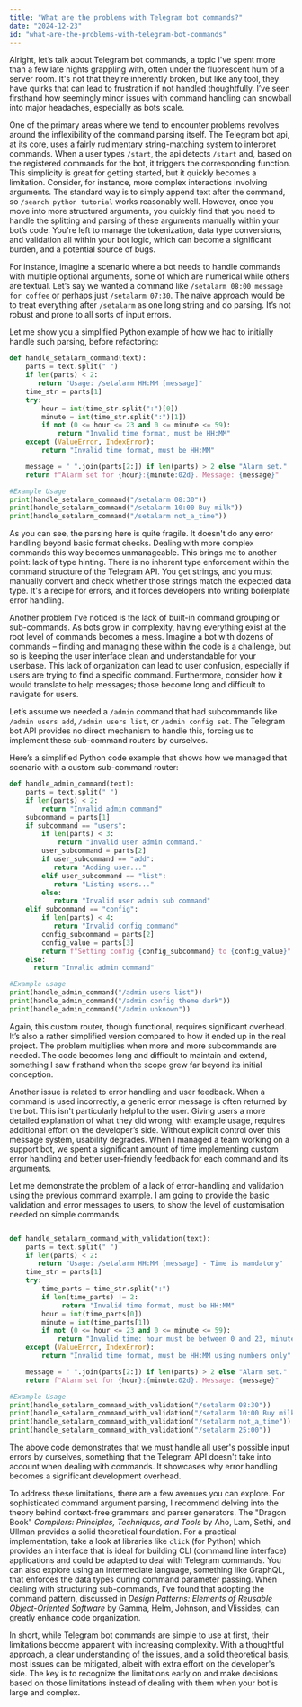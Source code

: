 ```yaml
---
title: "What are the problems with Telegram bot commands?"
date: "2024-12-23"
id: "what-are-the-problems-with-telegram-bot-commands"
---
```


Alright, let’s talk about Telegram bot commands, a topic I've spent more than a few late nights grappling with, often under the fluorescent hum of a server room. It's not that they’re inherently broken, but like any tool, they have quirks that can lead to frustration if not handled thoughtfully. I’ve seen firsthand how seemingly minor issues with command handling can snowball into major headaches, especially as bots scale.

One of the primary areas where we tend to encounter problems revolves around the inflexibility of the command parsing itself. The Telegram bot api, at its core, uses a fairly rudimentary string-matching system to interpret commands. When a user types `/start`, the api detects `/start` and, based on the registered commands for the bot, it triggers the corresponding function. This simplicity is great for getting started, but it quickly becomes a limitation. Consider, for instance, more complex interactions involving arguments. The standard way is to simply append text after the command, so `/search python tutorial` works reasonably well. However, once you move into more structured arguments, you quickly find that you need to handle the splitting and parsing of these arguments manually within your bot’s code. You're left to manage the tokenization, data type conversions, and validation all within your bot logic, which can become a significant burden, and a potential source of bugs.

For instance, imagine a scenario where a bot needs to handle commands with multiple optional arguments, some of which are numerical while others are textual. Let’s say we wanted a command like `/setalarm 08:00 message for coffee` or perhaps just `/setalarm 07:30`. The naive approach would be to treat everything after `/setalarm` as one long string and do parsing. It’s not robust and prone to all sorts of input errors.

Let me show you a simplified Python example of how we had to initially handle such parsing, before refactoring:

```python
def handle_setalarm_command(text):
    parts = text.split(" ")
    if len(parts) < 2:
       return "Usage: /setalarm HH:MM [message]"
    time_str = parts[1]
    try:
        hour = int(time_str.split(":")[0])
        minute = int(time_str.split(":")[1])
        if not (0 <= hour <= 23 and 0 <= minute <= 59):
            return "Invalid time format, must be HH:MM"
    except (ValueError, IndexError):
        return "Invalid time format, must be HH:MM"

    message = " ".join(parts[2:]) if len(parts) > 2 else "Alarm set."
    return f"Alarm set for {hour}:{minute:02d}. Message: {message}"

#Example Usage
print(handle_setalarm_command("/setalarm 08:30"))
print(handle_setalarm_command("/setalarm 10:00 Buy milk"))
print(handle_setalarm_command("/setalarm not_a_time"))
```

As you can see, the parsing here is quite fragile. It doesn't do any error handling beyond basic format checks. Dealing with more complex commands this way becomes unmanageable. This brings me to another point: lack of type hinting. There is no inherent type enforcement within the command structure of the Telegram API. You get strings, and you must manually convert and check whether those strings match the expected data type. It's a recipe for errors, and it forces developers into writing boilerplate error handling.

Another problem I've noticed is the lack of built-in command grouping or sub-commands. As bots grow in complexity, having everything exist at the root level of commands becomes a mess. Imagine a bot with dozens of commands – finding and managing these within the code is a challenge, but so is keeping the user interface clean and understandable for your userbase. This lack of organization can lead to user confusion, especially if users are trying to find a specific command. Furthermore, consider how it would translate to help messages; those become long and difficult to navigate for users.

Let’s assume we needed a `/admin` command that had subcommands like `/admin users add`, `/admin users list`, or `/admin config set`. The Telegram bot API provides no direct mechanism to handle this, forcing us to implement these sub-command routers by ourselves.

Here’s a simplified Python code example that shows how we managed that scenario with a custom sub-command router:

```python
def handle_admin_command(text):
    parts = text.split(" ")
    if len(parts) < 2:
        return "Invalid admin command"
    subcommand = parts[1]
    if subcommand == "users":
        if len(parts) < 3:
            return "Invalid user admin command."
        user_subcommand = parts[2]
        if user_subcommand == "add":
           return "Adding user..."
        elif user_subcommand == "list":
           return "Listing users..."
        else:
           return "Invalid user admin sub command"
    elif subcommand == "config":
        if len(parts) < 4:
           return "Invalid config command"
        config_subcommand = parts[2]
        config_value = parts[3]
        return f"Setting config {config_subcommand} to {config_value}"
    else:
      return "Invalid admin command"

#Example usage
print(handle_admin_command("/admin users list"))
print(handle_admin_command("/admin config theme dark"))
print(handle_admin_command("/admin unknown"))

```

Again, this custom router, though functional, requires significant overhead. It’s also a rather simplified version compared to how it ended up in the real project. The problem multiplies when more and more subcommands are needed. The code becomes long and difficult to maintain and extend, something I saw firsthand when the scope grew far beyond its initial conception.

Another issue is related to error handling and user feedback. When a command is used incorrectly, a generic error message is often returned by the bot. This isn't particularly helpful to the user. Giving users a more detailed explanation of what they did wrong, with example usage, requires additional effort on the developer’s side. Without explicit control over this message system, usability degrades. When I managed a team working on a support bot, we spent a significant amount of time implementing custom error handling and better user-friendly feedback for each command and its arguments.

Let me demonstrate the problem of a lack of error-handling and validation using the previous command example. I am going to provide the basic validation and error messages to users, to show the level of customisation needed on simple commands.

```python

def handle_setalarm_command_with_validation(text):
    parts = text.split(" ")
    if len(parts) < 2:
       return "Usage: /setalarm HH:MM [message] - Time is mandatory"
    time_str = parts[1]
    try:
        time_parts = time_str.split(":")
        if len(time_parts) != 2:
             return "Invalid time format, must be HH:MM"
        hour = int(time_parts[0])
        minute = int(time_parts[1])
        if not (0 <= hour <= 23 and 0 <= minute <= 59):
            return "Invalid time: hour must be between 0 and 23, minute between 0 and 59"
    except (ValueError, IndexError):
        return "Invalid time format, must be HH:MM using numbers only"

    message = " ".join(parts[2:]) if len(parts) > 2 else "Alarm set."
    return f"Alarm set for {hour}:{minute:02d}. Message: {message}"

#Example Usage
print(handle_setalarm_command_with_validation("/setalarm 08:30"))
print(handle_setalarm_command_with_validation("/setalarm 10:00 Buy milk"))
print(handle_setalarm_command_with_validation("/setalarm not_a_time"))
print(handle_setalarm_command_with_validation("/setalarm 25:00"))
```

The above code demonstrates that we must handle all user's possible input errors by ourselves, something that the Telegram API doesn't take into account when dealing with commands. It showcases why error handling becomes a significant development overhead.

To address these limitations, there are a few avenues you can explore. For sophisticated command argument parsing, I recommend delving into the theory behind context-free grammars and parser generators. The "Dragon Book" *Compilers: Principles, Techniques, and Tools* by Aho, Lam, Sethi, and Ullman provides a solid theoretical foundation. For a practical implementation, take a look at libraries like `click` (for Python) which provides an interface that is ideal for building CLI (command line interface) applications and could be adapted to deal with Telegram commands. You can also explore using an intermediate language, something like GraphQL, that enforces the data types during command parameter passing. When dealing with structuring sub-commands, I’ve found that adopting the command pattern, discussed in *Design Patterns: Elements of Reusable Object-Oriented Software* by Gamma, Helm, Johnson, and Vlissides, can greatly enhance code organization.

In short, while Telegram bot commands are simple to use at first, their limitations become apparent with increasing complexity. With a thoughtful approach, a clear understanding of the issues, and a solid theoretical basis, most issues can be mitigated, albeit with extra effort on the developer's side. The key is to recognize the limitations early on and make decisions based on those limitations instead of dealing with them when your bot is large and complex.
